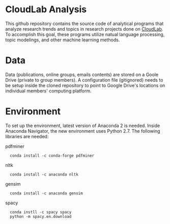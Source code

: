 # CloudLab Analysis

This github repository contains the source code of analytical programs that analyze research trends and topics in research projects done on [CloudLab](www.cloudlab.us). To accomplish this goal, these programs utilize natual language processing, topic modelings, and other machine learning methods. 

# Data

Data (publications, online groups, emails contents) are stored on a Goole Drive (private to group members). A configuration file (gitignored) needs to be setup inside the cloned repository to point to Google Drive's locations on individual members' computing platform. 


# Environment

To set up the environment, latest version of Anaconda 2 is needed. Inside Anaconda Navigator, the new environment uses Python 2.7. The following libraries are needed:

pdfminer
```
  conda install -c conda-forge pdfminer
```

nltk
```
  conda install -c anaconda nltk 
```

gensim
```
  conda install -c anaconda gensim 
```

spacy
```
  conda instll -c spacy spacy
  python -m spacy.en.download
```
